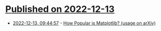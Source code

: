 # [Published on 2022-12-13](index.md)

* [2022-12-13, 09:44:57](https://lobste.rs/s/nwbk0x/how_popular_is_matplotlib_usage_on_arxiv) - [How Popular is Matplotlib? (usage on arXiv)](https://www.coiled.io/blog/how-popular-is-matplotlib)
